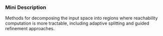 ### Mini Description

Methods for decomposing the input space into regions where reachability computation is more tractable, including adaptive splitting and guided refinement approaches.
